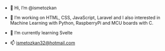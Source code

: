 - 👋 Hi, I’m @ismetozkan
- 👀 I’m working on HTML, CSS, JavaScript, Laravel and I also interested in Machine Learning with Python, RaspberryPi and MCU boards with C.
- 🌱 I’m currently learning Svelte

- 📫 ismetozkan32@hotmail.com

<!---
ismetozkan/ismetozkan is a ✨ special ✨ repository because its `README.md` (this file) appears on your GitHub profile.
You can click the Preview link to take a look at your changes.
--->
